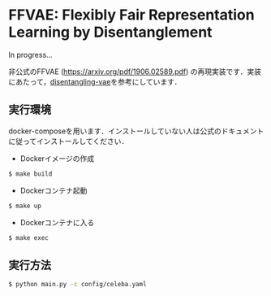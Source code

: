 # FFVAE: Flexibly Fair Representation Learning by Disentanglement
In progress...

非公式のFFVAE (https://arxiv.org/pdf/1906.02589.pdf) の再現実装です．実装にあたって，[disentangling-vae](https://github.com/YannDubs/disentangling-vae/tree/f0452191bab6d94eba0b4e6a065f74dcfd54ac52)を参考にしています．

## 実行環境
docker-composeを用います．インストールしていない人は公式のドキュメントに従ってインストールしてください．

- Dockerイメージの作成
```bash
$ make build
```
- Dockerコンテナ起動
```bash
$ make up
```
- Dockerコンテナに入る
```bash
$ make exec
```
## 実行方法
```bash
$ python main.py -c config/celeba.yaml
```
